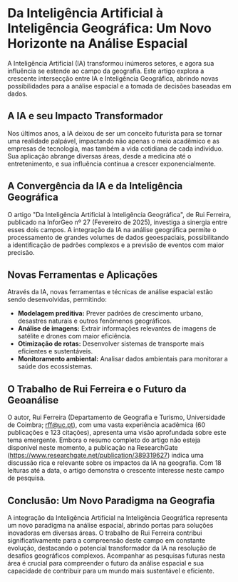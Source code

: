 # Da Inteligência Artificial à Inteligência Geográfica: Um Novo Horizonte na Análise Espacial

A Inteligência Artificial (IA) transformou inúmeros setores, e agora sua influência se estende ao campo da geografia.  Este artigo explora a crescente intersecção entre IA e Inteligência Geográfica, abrindo novas possibilidades para a análise espacial e a tomada de decisões baseadas em dados.

## A IA e seu Impacto Transformador

Nos últimos anos, a IA deixou de ser um conceito futurista para se tornar uma realidade palpável, impactando não apenas o meio acadêmico e as empresas de tecnologia, mas também a vida cotidiana de cada indivíduo.  Sua aplicação abrange diversas áreas, desde a medicina até o entretenimento, e sua influência continua a crescer exponencialmente.

## A Convergência da IA e da Inteligência Geográfica

O artigo "Da Inteligência Artificial à Inteligência Geográfica", de Rui Ferreira, publicado na InforGeo nº 27 (Fevereiro de 2025), investiga a sinergia entre esses dois campos.  A integração da IA na análise geográfica permite o processamento de grandes volumes de dados geoespaciais, possibilitando a identificação de padrões complexos e a previsão de eventos com maior precisão.

## Novas Ferramentas e Aplicações

Através da IA, novas ferramentas e técnicas de análise espacial estão sendo desenvolvidas, permitindo:

* **Modelagem preditiva:** Prever padrões de crescimento urbano, desastres naturais e outros fenômenos geográficos.
* **Análise de imagens:** Extrair informações relevantes de imagens de satélite e drones com maior eficiência.
* **Otimização de rotas:** Desenvolver sistemas de transporte mais eficientes e sustentáveis.
* **Monitoramento ambiental:** Analisar dados ambientais para monitorar a saúde dos ecossistemas.

##  O Trabalho de Rui Ferreira e o Futuro da Geoanálise

O autor, Rui Ferreira (Departamento de Geografia e Turismo, Universidade de Coimbra; rff@uc.pt), com uma vasta experiência acadêmica (60 publicações e 123 citações), apresenta uma visão aprofundada sobre este tema emergente. Embora o resumo completo do artigo não esteja disponível neste momento, a publicação na ResearchGate (https://www.researchgate.net/publication/389319627) indica uma discussão rica e relevante sobre os impactos da IA na geografia.  Com 18 leituras até a data, o artigo demonstra o crescente interesse neste campo de pesquisa.

## Conclusão: Um Novo Paradigma na Geografia

A integração da Inteligência Artificial na Inteligência Geográfica representa um novo paradigma na análise espacial, abrindo portas para soluções inovadoras em diversas áreas.  O trabalho de Rui Ferreira contribui significativamente para a compreensão deste campo em constante evolução, destacando o potencial transformador da IA na resolução de desafios geográficos complexos.  Acompanhar as pesquisas futuras nesta área é crucial para compreender o futuro da análise espacial e sua capacidade de contribuir para um mundo mais sustentável e eficiente.
